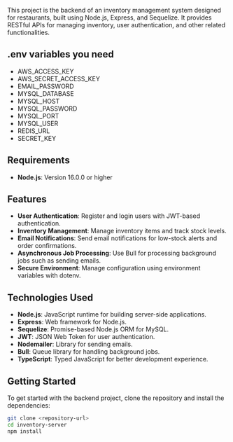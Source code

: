 This project is the backend of an inventory management system designed for restaurants, built using Node.js, Express, and Sequelize. It provides RESTful APIs for managing inventory, user authentication, and other related functionalities.

## .env variables you need

- AWS_ACCESS_KEY
- AWS_SECRET_ACCESS_KEY
- EMAIL_PASSWORD
- MYSQL_DATABASE
- MYSQL_HOST
- MYSQL_PASSWORD
- MYSQL_PORT
- MYSQL_USER
- REDIS_URL
- SECRET_KEY

## Requirements

- **Node.js**: Version 16.0.0 or higher

## Features

- **User Authentication**: Register and login users with JWT-based authentication.
- **Inventory Management**: Manage inventory items and track stock levels.
- **Email Notifications**: Send email notifications for low-stock alerts and order confirmations.
- **Asynchronous Job Processing**: Use Bull for processing background jobs such as sending emails.
- **Secure Environment**: Manage configuration using environment variables with dotenv.

## Technologies Used

- **Node.js**: JavaScript runtime for building server-side applications.
- **Express**: Web framework for Node.js.
- **Sequelize**: Promise-based Node.js ORM for MySQL.
- **JWT**: JSON Web Token for user authentication.
- **Nodemailer**: Library for sending emails.
- **Bull**: Queue library for handling background jobs.
- **TypeScript**: Typed JavaScript for better development experience.

## Getting Started

To get started with the backend project, clone the repository and install the dependencies:

```bash
git clone <repository-url>
cd inventory-server
npm install
```
